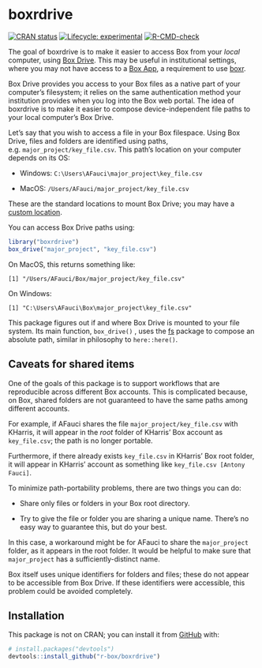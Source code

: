 
<!-- README.md is generated from README.Rmd. Please edit that file -->

# boxrdrive

<!-- badges: start -->

[![CRAN
status](https://www.r-pkg.org/badges/version/boxrdrive)](https://CRAN.R-project.org/package=boxrdrive)
[![Lifecycle:
experimental](https://img.shields.io/badge/lifecycle-experimental-orange.svg)](https://www.tidyverse.org/lifecycle/#experimental)
[![R-CMD-check](https://github.com/r-box/boxrdrive/workflows/R-CMD-check/badge.svg)](https://github.com/r-box/boxrdrive/actions)

<!-- badges: end -->

The goal of boxrdrive is to make it easier to access Box from your
*local* computer, using [Box Drive](https://www.box.com/drive). This may
be useful in institutional settings, where you may not have access to a
[Box App](https://r-box.github.io/boxr/articles/boxr-apps.html), a
requirement to use [boxr](https://r-box.github.io/boxr/).

Box Drive provides you access to your Box files as a native part of your
computer’s filesystem; it relies on the same authentication method your
institution provides when you log into the Box web portal. The idea of
boxrdrive is to make it easier to compose device-independent file paths
to your local computer’s Box Drive.

Let’s say that you wish to access a file in your Box filespace. Using
Box Drive, files and folders are identified using paths,
e.g. `major_project/key_file.csv`. This path’s location on your computer
depends on its OS:

-   Windows: `C:\Users\AFauci\major_project\key_file.csv`

-   MacOS: `/Users/AFauci/major_project/key_file.csv`

These are the standard locations to mount Box Drive; you may have a
[custom
location](https://support.box.com/hc/en-us/articles/360043697454-Configuring-the-Default-Box-Drive-Folder-Location).

You can access Box Drive paths using:

``` r
library("boxrdrive")
box_drive("major_project", "key_file.csv")
```

On MacOS, this returns something like:

    [1] "/Users/AFauci/Box/major_project/key_file.csv"

On Windows:

    [1] "C:\Users\AFauci\Box\major_project\key_file.csv"

This package figures out if and where Box Drive is mounted to your file
system. Its main function, `box_drive()` , uses the
[fs](https://fs.r-lib.org/) package to compose an absolute path, similar
in philosophy to `here::here()`.

## Caveats for shared items

One of the goals of this package is to support workflows that are
reproducible across different Box accounts. This is complicated because,
on Box, shared folders are not guaranteed to have the same paths among
different accounts.

For example, if AFauci shares the file `major_project/key_file.csv` with
KHarris, it will appear in the *root* folder of KHarris’ Box account as
`key_file.csv`; the path is no longer portable.

Furthermore, if there already exists `key_file.csv` in KHarris’ Box root
folder, it will appear in KHarris’ account as something like
`key_file.csv [Antony Fauci]`.

To minimize path-portability problems, there are two things you can do:

-   Share only files or folders in your Box root directory.

-   Try to give the file or folder you are sharing a unique name.
    There’s no easy way to guarantee this, but do your best.

In this case, a workaround might be for AFauci to share the
`major_project` folder, as it appears in the root folder. It would be
helpful to make sure that `major_project` has a sufficiently-distinct
name.

Box itself uses unique identifiers for folders and files; these do not
appear to be accessible from Box Drive. If these identifiers were
accessible, this problem could be avoided completely.

## Installation

This package is not on CRAN; you can install it from
[GitHub](https://github.com/) with:

``` r
# install.packages("devtools")
devtools::install_github("r-box/boxrdrive")
```
